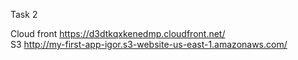 Task 2

Cloud front https://d3dtkqxkenedmp.cloudfront.net/ <br>
S3 http://my-first-app-igor.s3-website-us-east-1.amazonaws.com/
